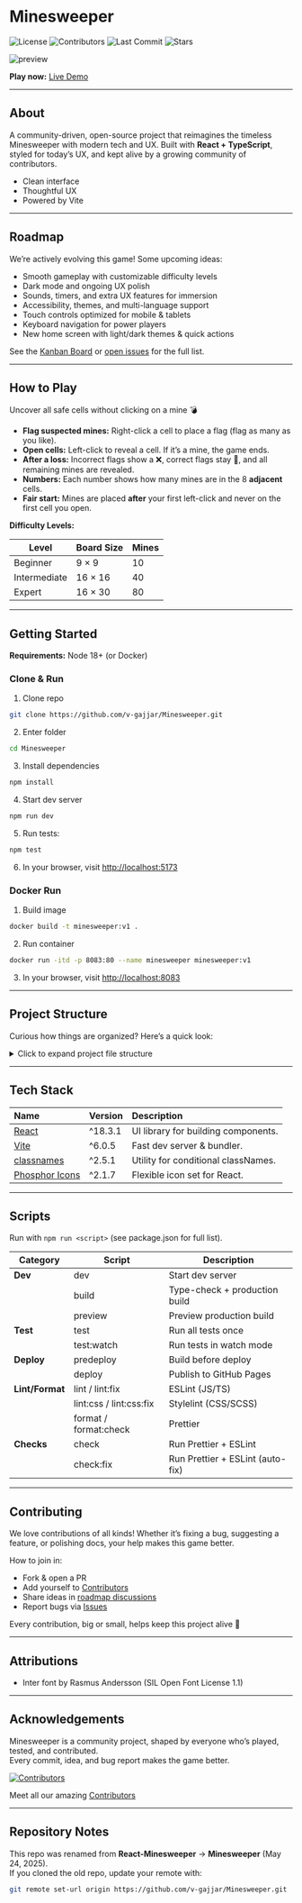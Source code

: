 # Minesweeper

![License](https://img.shields.io/github/license/v-gajjar/Minesweeper)
![Contributors](https://img.shields.io/github/contributors/v-gajjar/Minesweeper)
![Last Commit](https://img.shields.io/github/last-commit/v-gajjar/Minesweeper)
![Stars](https://img.shields.io/github/stars/v-gajjar/Minesweeper?style=social)

![preview](https://github.com/v-gajjar/Minesweeper/blob/main/src/assets/Minesweeper-16-06-2025.gif)

**Play now:** [Live Demo](https://v-gajjar.github.io/Minesweeper/)  

---

## About

A community-driven, open-source project that reimagines the timeless Minesweeper with modern tech and UX. 
Built with **React + TypeScript**, styled for today’s UX, and kept alive by a growing community of contributors.

- Clean interface  
- Thoughtful UX  
- Powered by Vite 

---

## Roadmap

We’re actively evolving this game! Some upcoming ideas:  

- Smooth gameplay with customizable difficulty levels
- Dark mode and ongoing UX polish
- Sounds, timers, and extra UX features for immersion
- Accessibility, themes, and multi-language support
- Touch controls optimized for mobile & tablets
- Keyboard navigation for power players
- New home screen with light/dark themes & quick actions


See the [Kanban Board](https://github.com/users/v-gajjar/projects/2) or [open issues](https://github.com/v-gajjar/Minesweeper/issues) for the full list.  

---

## How to Play

Uncover all safe cells without clicking on a mine 💣

- **Flag suspected mines:** Right-click a cell to place a flag (flag as many as you like).
- **Open cells:** Left-click to reveal a cell. If it’s a mine, the game ends.
- **After a loss:** Incorrect flags show a ❌, correct flags stay 🚩, and all remaining mines are revealed.
- **Numbers:** Each number shows how many mines are in the 8 **adjacent** cells.
- **Fair start:** Mines are placed **after** your first left-click and never on the first cell you open.

**Difficulty Levels:**

| Level        | Board Size           | Mines |
|--------------|----------------------|-------|
| Beginner     | 9 × 9                | 10    |
| Intermediate | 16 × 16              | 40    |
| Expert       | 16 × 30              | 80    |

---

## Getting Started

**Requirements:** Node 18+ (or Docker)

### Clone & Run

1. Clone repo

```bash
git clone https://github.com/v-gajjar/Minesweeper.git
```

2. Enter folder

```bash
cd Minesweeper
```

3. Install dependencies

```bash 
npm install
```

4. Start dev server

```bash
npm run dev
```

5. Run tests:

```bash
npm test
```

6. In your browser, visit [http://localhost:5173](http://localhost:5173)

### Docker Run

1. Build image

```bash
docker build -t minesweeper:v1 .
```

2. Run container

```bash
docker run -itd -p 8083:80 --name minesweeper minesweeper:v1
```  

3. In your browser, visit [http://localhost:8083](http://localhost:8083)

---

## Project Structure

Curious how things are organized? Here’s a quick look: 
<details>
<summary>Click to expand project file structure</summary>

```plaintext
.
├── .github
│   ├── pull_request_template.md
│   └── workflows
│       ├── build-checks.yaml
│       ├── whats-new-merged.yaml
│       └── whats-new-preview.yaml
├── .gitignore
├── .prettierignore
├── .prettierrc.yml
├── .stylelintrc.json
├── CONTRIBUTORS.md
├── Dockerfile
├── eslint.config.js
├── globals.d.ts
├── index.html
├── LICENSE
├── package-lock.json
├── package.json
├── README.md
├── src
│   ├── App.css
│   ├── App.tsx
│   ├── assets
│   │   └── Minesweeper-16-06-2025.gif
│   ├── components
│   │   └── feature
│   │       ├── Cell
│   │       ├── GameBoard
│   │       ├── GameDifficultySelector
│   │       ├── GameResultModal
│   │       └── RemainingFlagsCounter
│   ├── config
│   │   ├── gameDifficultyLevelSettings.interfaces.ts
│   │   └── gameDifficultyLevelSettings.ts
│   ├── enum
│   │   ├── GameDifficultyLevel.interfaces.ts
│   │   ├── GameDifficultyLevel.ts
│   │   ├── GameStatus.interfaces.ts
│   │   └── GameStatus.ts
│   ├── index.css
│   ├── main.tsx
│   ├── minesweeperUtils.js
│   ├── types.ts
│   └── vite-env.d.ts
├── tests
│   └── unit
│       ├── App.test.jsx
│       ├── Board.test.jsx
│       ├── Cell.test.jsx
│       ├── GameBoard.test.jsx
│       └── Win.test.jsx
├── tsconfig.app.json
├── tsconfig.json
├── tsconfig.node.json
└── vite.config.ts
```

</details>

---

## Tech Stack

| Name                                                                  | Version | Description                                                 |
| :-------------------------------------------------------------------- | :------ | :---------------------------------------------------------- |
| [React](https://react.dev/)                                           | ^18.3.1 | UI library for building components.                         |
| [Vite](https://vitejs.dev/)                                           | ^6.0.5  | Fast dev server & bundler.                                  |
| [classnames](https://www.npmjs.com/package/classnames)                | ^2.5.1  | Utility for conditional classNames.                         |
| [Phosphor Icons](https://www.npmjs.com/package/@phosphor-icons/react) | ^2.1.7  | Flexible icon set for React.                                |

---

## Scripts

Run with `npm run <script>` (see package.json for full list).

| Category       | Script        | Description                               |
|----------------|---------------|-------------------------------------------|
| **Dev**        | dev           | Start dev server                          |
|                | build         | Type-check + production build             |
|                | preview       | Preview production build                  |
| **Test**       | test          | Run all tests once                        |
|                | test:watch    | Run tests in watch mode                   |
| **Deploy**     | predeploy     | Build before deploy                       |
|                | deploy        | Publish to GitHub Pages                   |
| **Lint/Format**| lint / lint:fix       | ESLint (JS/TS)                  |
|                | lint:css / lint:css:fix | Stylelint (CSS/SCSS)          |
|                | format / format:check | Prettier                           |
| **Checks**     | check         | Run Prettier + ESLint                     |
|                | check:fix     | Run Prettier + ESLint (auto-fix)          |

---

## Contributing

We love contributions of all kinds! Whether it’s fixing a bug, suggesting a feature, or polishing docs, your help makes this game better.  

How to join in:  
- Fork & open a PR 
- Add yourself to [Contributors](./CONTRIBUTORS.md)
- Share ideas in [roadmap discussions](https://github.com/users/v-gajjar/projects/2)  
- Report bugs via [Issues](https://github.com/v-gajjar/Minesweeper/issues)

Every contribution, big or small, helps keep this project alive 🎉

---

## Attributions

- Inter font by Rasmus Andersson (SIL Open Font License 1.1)

---

## Acknowledgements

Minesweeper is a community project, shaped by everyone who’s played, tested, and contributed.  
Every commit, idea, and bug report makes the game better.  

[![Contributors](https://contrib.rocks/image?repo=v-gajjar/Minesweeper)](./CONTRIBUTORS.md)  

Meet all our amazing [Contributors](./CONTRIBUTORS.md)

---

## Repository Notes

This repo was renamed from **React-Minesweeper** → **Minesweeper** (May 24, 2025).  
If you cloned the old repo, update your remote with:

```bash
git remote set-url origin https://github.com/v-gajjar/Minesweeper.git
```